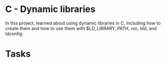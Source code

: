 # C - Dynamic libraries

In this project, learned about using dynamic libraries in C, including how to create them and how to use them with $LD_LIBRARY_PATH, nm, ldd, and ldconfig

# Tasks
